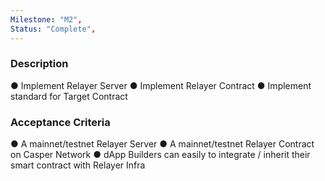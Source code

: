 ```yaml
---
Milestone: "M2",
Status: "Complete",
---
```

<!--lang:en--> 
### Description

● Implement Relayer Server
● Implement Relayer Contract
● Implement standard for Target Contract


### Acceptance Criteria

● A mainnet/testnet Relayer Server
● A mainnet/testnet Relayer Contract on Casper Network
● dApp Builders can easily to integrate / inherit their smart contract with Relayer Infra



